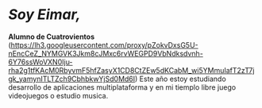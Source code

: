 # _Soy Eimar,_
**Alumno de Cuatrovientos**
(https://lh3.googleusercontent.com/proxy/pZokvDxsG5U-nEncCeZ_NYMGVK3Jkm8cJMxc6rvWEGPD9VbNdksdvnh-6Y76ssWoVXN0Iju-rha2g1tfKAcM0RbyvmF5hfZasyX1CD8CtZEw5dKCabM_wi5YMmuIafT2zT7jgk_yamynITLTZch9CbhbkwYjSd0Md6I)
Este año estoy estudiando desarrollo de aplicaciones multiplataforma y en mi tiemplo libre juego videojuegos o estudio musica.

